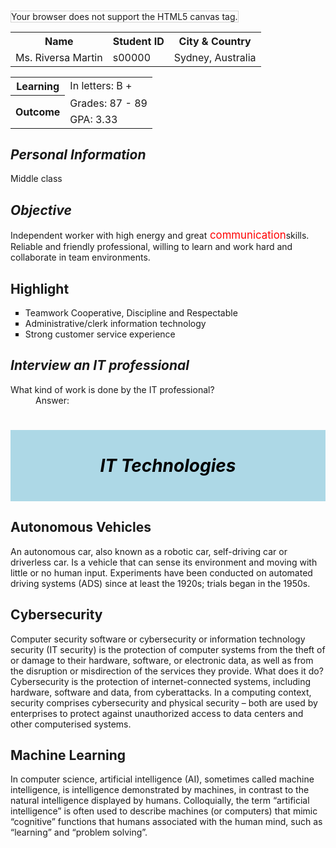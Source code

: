 <!DOCTYPE html>
<html>
<head>
 <title>My First HTML</title>
  <meta charset="UTF-8">
<style>
span.note {
  font-size: 120%;
  color: red;
}
#myHeader {
  background-color: lightblue;
  color: black;
  padding: 40px;
  text-align: center;
}
</style> 
</head>
<body>
<canvas id="myCanvas" width="200" height="100" style="border:1px solid #d3d3d3;">
Your browser does not support the HTML5 canvas tag.</canvas>
<table id="t01">
  <tr>
    <th>Name</th>
    <th>Student ID</th> 
    <th>City & Country</th>
  </tr>
  <tr>
    <td>Ms. Riversa Martin</td>
    <td>s00000</td>
    <td>Sydney, Australia</td>  
</tr>
</table>
<table style="width:100%">
  <tr>
    <th>Learning</th>
    <td>In letters: B +</td>
  </tr>
  <tr>
    <th rowspan="2">Outcome</th>
    <td>Grades: 87 - 89</td>
  </tr>
  <tr>
    <td>GPA: 3.33</td>
  </tr>
  </table>
<h2><i>Personal Information</i></h2>
  <p>Middle class</p>
<h2><i>Objective</i></h2>
  <p>Independent worker with high energy and great<span class="note"> communication</span>skills. Reliable and friendly professional, willing to learn and work hard and collaborate in team environments.</p>
<h2>Highlight</h2>
<ul id style="list-style-type:square;">
  <li>Teamwork Cooperative, Discipline and Respectable</li>
  <li>Administrative/clerk information technology</li>
  <li>Strong customer service experience</li>
</ul>
<h2><i>Interview an IT professional</i></h2>
<dl>
  <dt>What kind of work is done by the IT professional?</dt>
  <dd>Answer:</dd>
</dl>  
<!-- A unique element -->
<h1 id="myHeader"><i>IT Technologies</i></h1>

<!-- Multiple similar elements -->
<h2 class="city">Autonomous Vehicles</h2>
<p>An autonomous car, also known as a robotic car, self-driving car or driverless car. Is a vehicle that can sense its environment and moving with little or no human input. Experiments have been conducted on automated driving systems (ADS) since at least the 1920s; trials began in the 1950s.</p> 

<h2 class="city">Cybersecurity</h2>
<p>Computer security software or cybersecurity or information technology security (IT security) is the protection of computer systems from the theft of or damage to their hardware, software, or electronic data, as well as from the disruption or misdirection of the services they provide. What does it do? Cybersecurity is the protection of internet-connected systems, including hardware, software and data, from cyberattacks. In a computing context, security comprises cybersecurity and physical security – both are used by enterprises to protect against unauthorized access to data centers and other computerised systems.</p>

<h2 class="city">Machine Learning</h2>
<p>In computer science, artificial intelligence (AI), sometimes called machine intelligence, is intelligence demonstrated by machines, in contrast to the natural intelligence displayed by humans. Colloquially, the term “artificial intelligence” is often used to describe machines (or computers) that mimic “cognitive” functions that humans associated with the human mind, such as “learning” and “problem solving”.</p>
  
</body> 
</html>
